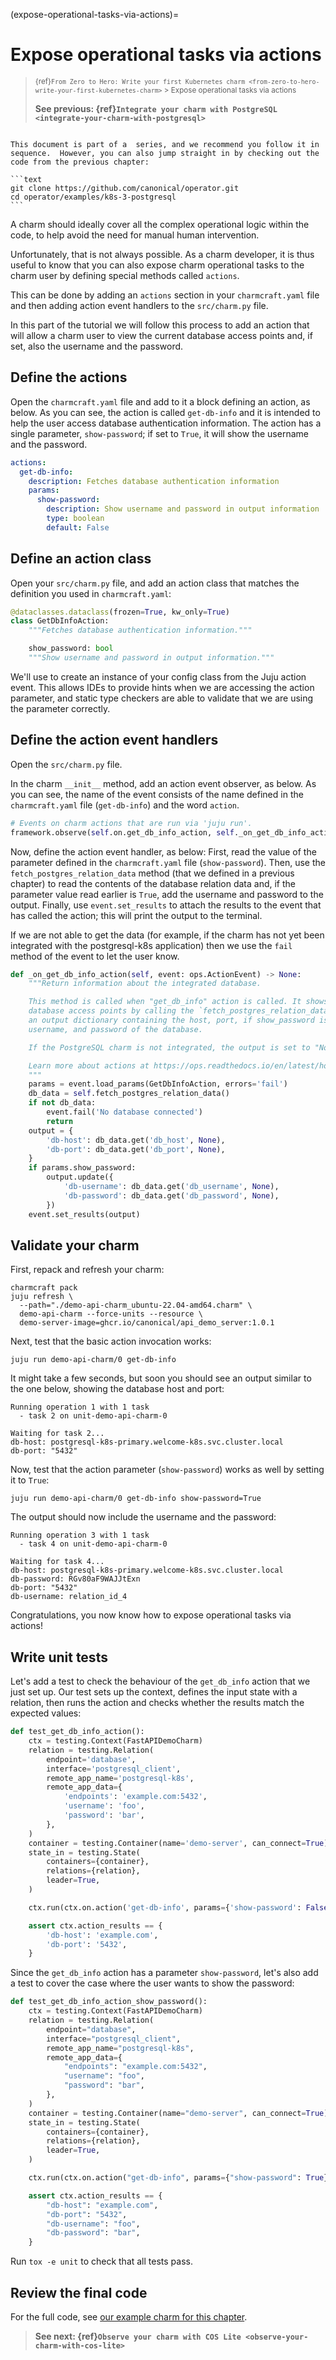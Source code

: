 (expose-operational-tasks-via-actions)=
# Expose operational tasks via actions

> <small> {ref}`From Zero to Hero: Write your first Kubernetes charm <from-zero-to-hero-write-your-first-kubernetes-charm>` > Expose operational tasks via actions </small>
>
> **See previous: {ref}`Integrate your charm with PostgreSQL <integrate-your-charm-with-postgresql>`**

````{important}

This document is part of a  series, and we recommend you follow it in sequence.  However, you can also jump straight in by checking out the code from the previous chapter:

```text
git clone https://github.com/canonical/operator.git
cd operator/examples/k8s-3-postgresql
```

````

A charm should ideally cover all the complex operational logic within the code, to help avoid the need for manual human intervention.

Unfortunately, that is not always possible. As a charm developer, it is thus useful to know that you can also expose charm operational tasks to the charm user by defining special methods called `actions`.

This can be done by adding an `actions` section in your `charmcraft.yaml` file and then adding action event handlers to the `src/charm.py` file.

In this part of the tutorial we will follow this process to add an action that will allow a charm user to view the current database access points and, if set, also the username and the password.

## Define the actions

Open the `charmcraft.yaml` file and add to it a block defining an action, as below. As you can see, the  action is called `get-db-info` and it is intended to help the user access database authentication information. The action has a single parameter, `show-password`; if set to `True`, it will show the username and the password.

```yaml
actions:
  get-db-info:
    description: Fetches database authentication information
    params:
      show-password:
        description: Show username and password in output information
        type: boolean
        default: False
```

## Define an action class

Open your `src/charm.py` file, and add an action class that matches the definition you used in `charmcraft.yaml`:

```python
@dataclasses.dataclass(frozen=True, kw_only=True)
class GetDbInfoAction:
    """Fetches database authentication information."""

    show_password: bool
    """Show username and password in output information."""
```

We'll use [](ActionEvent.load_params) to create an instance of your config class from the Juju action event. This allows IDEs to provide hints when we are accessing the action parameter, and static type checkers are able to validate that we are using the parameter correctly.

## Define the action event handlers

Open the `src/charm.py` file.

In the  charm  `__init__` method, add an action event observer, as below. As you can see, the name of the event consists of the name defined in the `charmcraft.yaml` file (`get-db-info`) and the word `action`.

```python
# Events on charm actions that are run via 'juju run'.
framework.observe(self.on.get_db_info_action, self._on_get_db_info_action)
```

Now, define the action event handler, as below:  First, read the value of the parameter defined in the `charmcraft.yaml` file (`show-password`). Then, use the `fetch_postgres_relation_data` method (that we defined in a previous chapter) to read the contents of the database relation data and, if the parameter value read earlier is `True`, add the username and password to the output. Finally, use `event.set_results` to attach the results to the event that has called the action; this will print the output to the terminal.

If we are not able to get the data (for example, if the charm has not yet been integrated with the postgresql-k8s application) then we use the `fail` method of the event to let the user know.

```python
def _on_get_db_info_action(self, event: ops.ActionEvent) -> None:
    """Return information about the integrated database.

    This method is called when "get_db_info" action is called. It shows information about
    database access points by calling the `fetch_postgres_relation_data` method and creates
    an output dictionary containing the host, port, if show_password is True, then include
    username, and password of the database.

    If the PostgreSQL charm is not integrated, the output is set to "No database connected".

    Learn more about actions at https://ops.readthedocs.io/en/latest/howto/manage-actions.html
    """
    params = event.load_params(GetDbInfoAction, errors='fail')
    db_data = self.fetch_postgres_relation_data()
    if not db_data:
        event.fail('No database connected')
        return
    output = {
        'db-host': db_data.get('db_host', None),
        'db-port': db_data.get('db_port', None),
    }
    if params.show_password:
        output.update({
            'db-username': db_data.get('db_username', None),
            'db-password': db_data.get('db_password', None),
        })
    event.set_results(output)
```

## Validate your charm

First, repack and refresh your charm:

```text
charmcraft pack
juju refresh \
  --path="./demo-api-charm_ubuntu-22.04-amd64.charm" \
  demo-api-charm --force-units --resource \
  demo-server-image=ghcr.io/canonical/api_demo_server:1.0.1
```

Next, test that the basic action invocation works:

```text
juju run demo-api-charm/0 get-db-info
```

It might take a few seconds, but soon you should see an output similar to the one below, showing the database host and port:

```text
Running operation 1 with 1 task
  - task 2 on unit-demo-api-charm-0

Waiting for task 2...
db-host: postgresql-k8s-primary.welcome-k8s.svc.cluster.local
db-port: "5432"
```

Now, test that the action parameter (`show-password`) works as well by setting it to `True`:

```text
juju run demo-api-charm/0 get-db-info show-password=True
```

The output should now include the username and the password:

```text
Running operation 3 with 1 task
  - task 4 on unit-demo-api-charm-0

Waiting for task 4...
db-host: postgresql-k8s-primary.welcome-k8s.svc.cluster.local
db-password: RGv80aF9WAJJtExn
db-port: "5432"
db-username: relation_id_4
```

Congratulations, you now know how to expose operational tasks via actions!

## Write unit tests

Let's add a test to check the behaviour of the `get_db_info` action that we just set up. Our test sets up the context, defines the input state with a relation, then runs the action and checks whether the results match the expected values:

```python
def test_get_db_info_action():
    ctx = testing.Context(FastAPIDemoCharm)
    relation = testing.Relation(
        endpoint='database',
        interface='postgresql_client',
        remote_app_name='postgresql-k8s',
        remote_app_data={
            'endpoints': 'example.com:5432',
            'username': 'foo',
            'password': 'bar',
        },
    )
    container = testing.Container(name='demo-server', can_connect=True)
    state_in = testing.State(
        containers={container},
        relations={relation},
        leader=True,
    )

    ctx.run(ctx.on.action('get-db-info', params={'show-password': False}), state_in)

    assert ctx.action_results == {
        'db-host': 'example.com',
        'db-port': '5432',
    }
```

Since the `get_db_info` action has a parameter `show-password`, let's also add a test to cover the case where the user wants to show the password:

```python
def test_get_db_info_action_show_password():
    ctx = testing.Context(FastAPIDemoCharm)
    relation = testing.Relation(
        endpoint="database",
        interface="postgresql_client",
        remote_app_name="postgresql-k8s",
        remote_app_data={
            "endpoints": "example.com:5432",
            "username": "foo",
            "password": "bar",
        },
    )
    container = testing.Container(name="demo-server", can_connect=True)
    state_in = testing.State(
        containers={container},
        relations={relation},
        leader=True,
    )

    ctx.run(ctx.on.action("get-db-info", params={"show-password": True}), state_in)

    assert ctx.action_results == {
        "db-host": "example.com",
        "db-port": "5432",
        "db-username": "foo",
        "db-password": "bar",
    }
```

Run `tox -e unit` to check that all tests pass.

## Review the final code

For the full code, see [our example charm for this chapter](https://github.com/canonical/operator/tree/main/examples/k8s-4-action).

> **See next: {ref}`Observe your charm with COS Lite <observe-your-charm-with-cos-lite>`**
